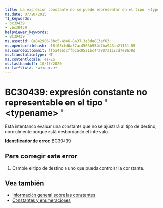 ```yaml
---
title: La expresión constante no se puede representar en el tipo '<typename>'
ms.date: 07/20/2015
f1_keywords:
- bc30439
- vbc30439
helpviewer_keywords:
- BC30439
ms.assetid: 0a842906-3bc5-4946-8a37-3e3da883ef63
ms.openlocfilehash: e18f05c0d6a37ac4563b554d7ba943ba21131f85
ms.sourcegitcommit: ff5a4eb5cffbcac9521bc44a907a118cd7e8638d
ms.translationtype: MT
ms.contentlocale: es-ES
ms.lasthandoff: 10/17/2020
ms.locfileid: "92163173"
---
```

# <a name="bc30439-constant-expression-not-representable-in-type-typename"></a>BC30439: expresión constante no representable en el tipo ' \<typename> '

Está intentando evaluar una constante que no se ajustará al tipo de destino, normalmente porque está desbordando el intervalo.

 **Identificador de error:** BC30439

## <a name="to-correct-this-error"></a>Para corregir este error

1. Cambie el tipo de destino a uno que pueda controlar la constante.

## <a name="see-also"></a>Vea también

- [Información general sobre las constantes](../../programming-guide/language-features/constants-enums/constants-overview.md)
- [Constantes y enumeraciones](../constants-and-enumerations.md)
